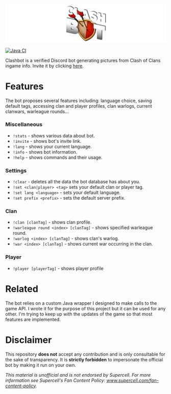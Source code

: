 ![Clashbot banner](/src/main/resources/icons/clashbot-banner.png)

[![Java CI](https://github.com/Lycoon/clashbot/actions/workflows/build-ci.yml/badge.svg?event=push)](https://github.com/Lycoon/clashbot/actions/workflows/build-ci.yml)

Clashbot is a verified Discord bot generating pictures from Clash of Clans ingame info. Invite it by clicking [here](https://discord.com/api/oauth2/authorize?client_id=734481969630543883&permissions=2147780672&scope=bot).

# Features
The bot proposes several features including: language choice, saving default tags, accessing clan and player profiles, clan warlogs, current clanwars, warleague rounds...

### Miscellaneous
- `!stats` - shows various data about bot.
- `!invite` - shows bot's invite link.
- `!lang` - shows your current language.
- `!info` - shows bot information.
- `!help` - shows commands and their usage.

### Settings
- `!clear` - deletes all the data the bot database has about you.
- `!set <clan|player> <tag>` sets your default clan or player tag.
- `!set lang <language>` - sets your default language.
- `!set prefix <prefix>` - sets the default server prefix.

### Clan
- `!clan [clanTag]` - shows clan profile.
- `!warleague round <index> [clanTag]` - shows specified warleague round.
- `!warlog <index> [clanTag]` - shows clan's warlog.
- `!war <index> [clanTag]` - shows current war occurring in the clan.

### Player
- `!player [playerTag]` - shows player profile

# Related
The bot relies on a custom Java wrapper I designed to make calls to the game API. I wrote it for the purpose of this project but it can be used for any other. I'm trying to keep up with the updates of the game so that most features are implemented.

# Disclaimer
This repository **does not** accept any contribution and is only consultable for the sake of transparency.
It is **strictly forbidden** to impersonate the official bot by making it run on your own.

*This material is unofficial and is not endorsed by Supercell. For more information see Supercell's Fan Content Policy: www.supercell.com/fan-content-policy.*
